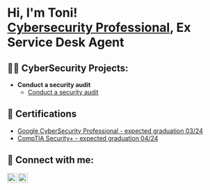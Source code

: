 <h1>Hi, I'm Toni! <br/><a href="https://www.linkedin.com/in/tonyt0dorov/">Cybersecurity Professional</a>, <a >Ex Service Desk Agent</a></h1>

<h2>👨‍💻 CyberSecurity Projects:</h2>

- <b>Conduct a security audit </b>
  - [Conduct a security audit ](https://github.com/TonyT0dorov/Conduct_a_security_audit)


<h2>📜 Certifications</h2>

- [Google CyberSecurity Professional - expected graduation 03/24](https://www.youtube.com/watch?v=a83ASGn_V_s)
- [CompTIA Security+ -  expected graduation 04/24](https://www.comptia.org/certifications/security)


<h2> 🤳 Connect with me:</h2>

[<img align="left" alt="TonyT0dorov | LinkedIn" width="22px" src="https://cdn.jsdelivr.net/npm/simple-icons@v3/icons/linkedin.svg" />][linkedin]
[<img align="left" alt="tony.todorov.bg | Instagram" width="22px" src="https://cdn.jsdelivr.net/npm/simple-icons@v3/icons/instagram.svg" />][instagram]


[instagram]: https://www.instagram.com/tony.todorov.bg/
[linkedin]: https://linkedin.com/in/tonyt0dorov

